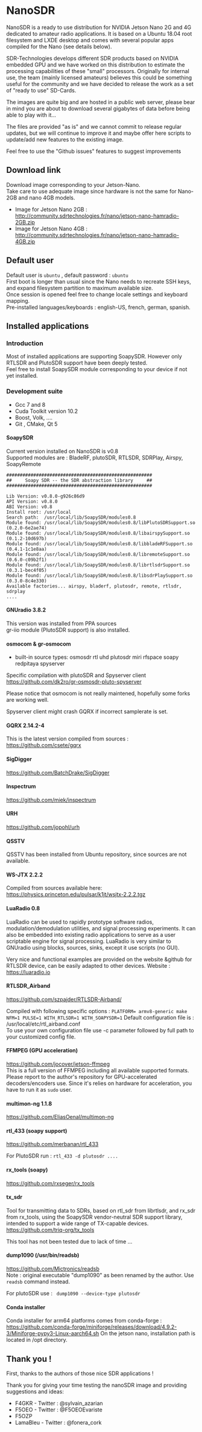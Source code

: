 # NanoSDR

NanoSDR is a ready to use distribution for NVIDIA Jetson Nano 2G and 4G dedicated to amateur radio applications.
It is based on a Ubuntu 18.04 root filesystem and LXDE desktop and comes with several popular apps compiled for the Nano (see details below).

SDR-Technologies develops different SDR products based on NVIDIA embedded GPU and we have worked on this distribution to estimate the processing capabilities of these  "small" processors. Originally for internal use, the team (mainly licensed amateurs) believes this could be something useful for the community and we have decided to release the work as a set of "ready to use" SD-Cards.

The images are quite big and are hosted in a public web server, please bear in mind you are about to download several gigabytes of data before being able to play with it...

The files are provided "as is" and we cannot commit to release regular updates, but we will continue to improve it and maybe offer here scripts to update/add new features to the existing image.

Feel free to use the "Github issues" features to suggest improvements 

## Download link

Download image corresponding to your Jetson-Nano.  
Take care to use adequate image since hardware is not the same for Nano-2GB and nano 4GB models.

* Image for Jetson Nano 2GB : http://community.sdrtechnologies.fr/nano/jetson-nano-hamradio-2GB.zip
* Image for Jetson Nano 4GB : http://community.sdrtechnologies.fr/nano/jetson-nano-hamradio-4GB.zip

## Default user
Default user is `ubuntu` , default password : `ubuntu`  
First boot is longer than usual since the Nano needs to recreate SSH keys, and expand filesystem partition to maximum available size.  
Once session is opened feel free to change locale settings and keyboard mapping.  
Pre-installed languages/keyboards : english-US, french, german, spanish.  

## Installed applications

### Introduction
Most of installed applications are supporting SoapySDR.
However only RTLSDR and PlutoSDR support have been deeply tested.  
Feel free to install SoapySDR module corresponding to your device if not yet installed.

### Development suite
* Gcc 7 and 8
* Cuda Toolkit version 10.2
* Boost, Volk, ....
* Git , CMake, Qt 5

#### SoapySDR
Current version installed on NanoSDR is v0.8  
Supported modules are : BladeRF, plutoSDR, RTLSDR, SDRPlay, Airspy, SoapyRemote

```
######################################################
##     Soapy SDR -- the SDR abstraction library     ##
######################################################

Lib Version: v0.8.0-g926c86d9
API Version: v0.8.0
ABI Version: v0.8
Install root: /usr/local
Search path:  /usr/local/lib/SoapySDR/modules0.8
Module found: /usr/local/lib/SoapySDR/modules0.8/libPlutoSDRSupport.so (0.2.0-6e2ae74)
Module found: /usr/local/lib/SoapySDR/modules0.8/libairspySupport.so   (0.1.2-10d697b)
Module found: /usr/local/lib/SoapySDR/modules0.8/libbladeRFSupport.so  (0.4.1-1c1e8aa)
Module found: /usr/local/lib/SoapySDR/modules0.8/libremoteSupport.so   (0.6.0-c09b2f1)
Module found: /usr/local/lib/SoapySDR/modules0.8/librtlsdrSupport.so   (0.3.1-bec4f05)
Module found: /usr/local/lib/SoapySDR/modules0.8/libsdrPlaySupport.so  (0.3.0-8c4e330)
Available factories... airspy, bladerf, plutosdr, remote, rtlsdr, sdrplay
....
```

#### GNUradio 3.8.2
This version was installed from PPA sources  
gr-iio module (PlutoSDR support) is also installed.  

#### osmocom & gr-osmocom 
- built-in source types: osmosdr rtl uhd plutosdr miri rfspace soapy redpitaya spyserver    

Specific compilation with plutoSDR and Spyserver client  
https://github.com/dk2ro/gr-osmosdr-pluto-spyserver

Please notice that osmocom is not really maintened, hopefully some forks are working well.  

Spyserver client might crash GQRX if incorrect samplerate is set.  

#### GQRX 2.14.2-4
This is the latest version compiled from sources : https://github.com/csete/gqrx
 
#### SigDigger
https://github.com/BatchDrake/SigDigger

#### Inspectrum
https://github.com/miek/inspectrum

#### URH
https://github.com/jopohl/urh

#### QSSTV  
QSSTV has been installed from Ubuntu repository, since sources are not available.

#### WS-JTX 2.2.2
Compiled from sources available here: https://physics.princeton.edu/pulsar/k1jt/wsjtx-2.2.2.tgz

#### LuaRadio 0.8
LuaRadio can be used to rapidly prototype software radios, modulation/demodulation utilities, and signal processing experiments. It can also be embedded into existing radio applications to serve as a user scriptable engine for signal processing.
LuaRadio is very similar to GNUradio using blocks, sources, sinks, except it use scripts (no GUI).  

Very nice and functional examples are provided on the website &github for RTLSDR device, can be easily adapted to other devices.
Website : https://luaradio.io  

#### RTLSDR_Airband
https://github.com/szpajder/RTLSDR-Airband/

Compiled with following specific options : `PLATFORM= armv8-generic make NFM=1 PULSE=1 WITH_RTLSDR=1 WITH_SOAPYSDR=1` 
Default configuration file is : /usr/local/etc/rtl_airband.conf  
To use your own configuration file use -c parameter followed by full path to your customized config file.  

#### FFMPEG (GPU acceleration)
https://github.com/jocover/jetson-ffmpeg  
This is a full version of FFMPEG including all available supported formats.
Please report to the author's repository for GPU-accelerated decoders/encoders use.
Since it's relies on hardware for acceleration, you have to run it as `sudo` user.

#### multimon-ng 1.1.8
https://github.com/EliasOenal/multimon-ng

#### rtl_433 (soapy support)
https://github.com/merbanan/rtl_433

For PlutoSDR run : `rtl_433 -d plutosdr ....`

#### rx_tools (soapy)
https://github.com/rxseger/rx_tools
#### tx_sdr
Tool for transmitting data to SDRs, based on rtl_sdr from librtlsdr, and rx_sdr from rx_tools, using the SoapySDR vendor-neutral SDR support library, intended to support a wide range of TX-capable devices.  
https://github.com/triq-org/tx_tools

This tool has not been tested due to lack of time ...  

#### dump1090 (/usr/bin/readsb)
https://github.com/Mictronics/readsb  
Note : original executable "dump1090" as been renamed by the author. Use `readsb` command instead.

For plutoSDR use :  ` dump1090 --device-type plutosdr`

#### Conda installer
Conda installer for arm64 platforms comes from conda-forge : https://github.com/conda-forge/miniforge/releases/download/4.9.2-3/Miniforge-pypy3-Linux-aarch64.sh
On the jetson nano, installation path is located in /opt directory.

## Thank you !  
First, thanks to the authors of those nice SDR applications !  

Thank you for giving your time testing the nanoSDR image and providing suggestions and ideas:
- F4GKR - Twitter : @sylvain_azarian
- F5OEO - Twitter : @F5OEOEvariste
- F5OZP 
- LamaBleu - Twitter : @fonera_cork


